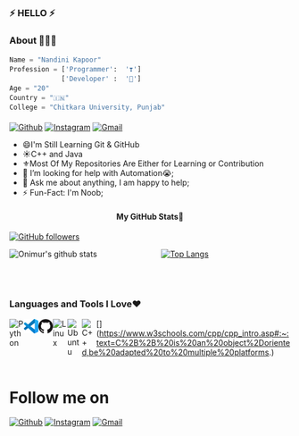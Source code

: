 ### ⚡ HELLO ⚡
### About 🙋🏻‍♂️
```python
Name = "Nandini Kapoor"
Profession = ['Programmer':  '❣️']
             ['Developer' :  '🙋']
Age = "20"
Country = "🇮🇳"
College = "Chitkara University, Punjab"
```


              
#### 
[![Github](https://img.shields.io/badge/-Github-000?style=flat&logo=Github&logoColor=white)](https://github.com/KapoorNandini)
[![Instagram](https://img.shields.io/badge/-Instagram-c13584?style=flat&labelColor=c13584&logo=instagram&logoColor=white)](https://www.instagram.com/iam_nkkr/)
[![Gmail](https://img.shields.io/badge/-Gmail-c14438?style=flat&logo=Gmail&logoColor=white)](mailto:nandinikapoor458@gmail.com)

- 😄I'm Still Learning Git & GitHub
- ☀️C++ and Java 
- ⚜️Most Of My Repositories Are Either for Learning or Contribution
- 🤔 I’m looking for help with Automation😭;
- 💬 Ask me about anything, I am happy to help;
- ⚡️ Fun-Fact: I'm Noob;

<h4 align="center"><b>My GitHub Stats💛</b></h4>

#### 
[![GitHub followers](https://img.shields.io/github/followers/IshanSingla.svg?style=social&label=Follow&maxAge=2592000)](https://github.com/KapoorNandini?tab=followers)

<p>
  <a href="https://github.com/KapoorNandini/handle-path-oz">
    <img width="54%" align="left" alt="Onimur's github stats" src="https://github-readme-stats.vercel.app/api?username=KapoorNandini&show_icons=true&hide_border=true" />
  </a>
</p>


[![Top Langs](https://github-readme-stats.vercel.app/api/top-langs/?username=KapoorNandini&layout=compact&theme=radical)](https://github.com/KapoorNandini)


<br />
<br />

### Languages and Tools I Love❤️
[<img align="left" alt="Python" width="26px" src="https://upload.wikimedia.org/wikipedia/commons/thumb/c/c3/Python-logo-notext.svg/600px-Python-logo-notext.svg.png" />](https://python.org/)
[<img align="left" alt="Visual Studio Code" width="26px" src="https://raw.githubusercontent.com/github/explore/80688e429a7d4ef2fca1e82350fe8e3517d3494d/topics/visual-studio-code/visual-studio-code.png" />](https://code.visualstudio.com/)
[<img align="left" alt="GitHub" width="26px" src="https://raw.githubusercontent.com/github/explore/78df643247d429f6cc873026c0622819ad797942/topics/github/github.png" />](https://git-scm.com/)
[<img align="left" alt="Linux" width="26px" src="https://www.freepnglogos.com/uploads/linux-png/difference-between-linux-and-window-operating-system-3.png" />](https://www.linux.org/)
[<img align="left" alt="Ubuntu" width="26px" src="https://assets.ubuntu.com/v1/29985a98-ubuntu-logo32.png" />](https://www.ubuntu.com)
[<img align="left" alt="C++" width="26px" src="https://www.google.com/url?sa=i&url=https%3A%2F%2Ffossa.com%2Fblog%2Fhow-fossa-addresses-challenges-scanning-c-and-c-code%2F&psig=AOvVaw1hf8yV9fhs2izWwC3kJQ2l&ust=1681751071167000&source=images&cd=vfe&ved=0CA4QjRxqFwoTCLjDrorxrv4CFQAAAAAdAAAAABAD" />]
(https://www.w3schools.com/cpp/cpp_intro.asp#:~:text=C%2B%2B%20is%20an%20object%2Doriented,be%20adapted%20to%20multiple%20platforms.)
<br />
<br />

# Follow me on
<p align="left">
  
[![Github](https://img.shields.io/badge/-Github-000?style=flat&logo=Github&logoColor=white)](https://github.com/KapoorNandini)
[![Instagram](https://img.shields.io/badge/-Instagram-c13584?style=flat&labelColor=c13584&logo=instagram&logoColor=white)](https://www.instagram.com/iam_nkkr/)
[![Gmail](https://img.shields.io/badge/-Gmail-c14438?style=flat&logo=Gmail&logoColor=white)](mailto:nandinikapoor458@gmail.com
)
</p>
